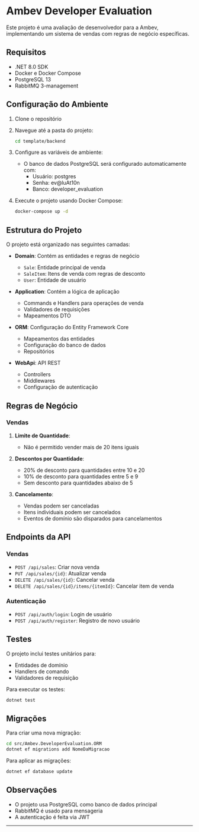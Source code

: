 # Ambev Developer Evaluation

Este projeto é uma avaliação de desenvolvedor para a Ambev, implementando um sistema de vendas com regras de negócio específicas.

## Requisitos

- .NET 8.0 SDK
- Docker e Docker Compose
- PostgreSQL 13
- RabbitMQ 3-management

## Configuração do Ambiente

1. Clone o repositório
2. Navegue até a pasta do projeto:
   ```bash
   cd template/backend
   ```

3. Configure as variáveis de ambiente:
   - O banco de dados PostgreSQL será configurado automaticamente com:
     - Usuário: postgres
     - Senha: ev@luAt10n
     - Banco: developer_evaluation

4. Execute o projeto usando Docker Compose:
   ```bash
   docker-compose up -d
   ```

## Estrutura do Projeto

O projeto está organizado nas seguintes camadas:

- **Domain**: Contém as entidades e regras de negócio
  - `Sale`: Entidade principal de venda
  - `SaleItem`: Itens de venda com regras de desconto
  - `User`: Entidade de usuário

- **Application**: Contém a lógica de aplicação
  - Commands e Handlers para operações de venda
  - Validadores de requisições
  - Mapeamentos DTO

- **ORM**: Configuração do Entity Framework Core
  - Mapeamentos das entidades
  - Configuração do banco de dados
  - Repositórios

- **WebApi**: API REST
  - Controllers
  - Middlewares
  - Configuração de autenticação

## Regras de Negócio

### Vendas

1. **Limite de Quantidade**:
   - Não é permitido vender mais de 20 itens iguais

2. **Descontos por Quantidade**:
   - 20% de desconto para quantidades entre 10 e 20
   - 10% de desconto para quantidades entre 5 e 9
   - Sem desconto para quantidades abaixo de 5

3. **Cancelamento**:
   - Vendas podem ser canceladas
   - Itens individuais podem ser cancelados
   - Eventos de domínio são disparados para cancelamentos

## Endpoints da API

### Vendas

- `POST /api/sales`: Criar nova venda
- `PUT /api/sales/{id}`: Atualizar venda
- `DELETE /api/sales/{id}`: Cancelar venda
- `DELETE /api/sales/{id}/items/{itemId}`: Cancelar item de venda

### Autenticação

- `POST /api/auth/login`: Login de usuário
- `POST /api/auth/register`: Registro de novo usuário

## Testes

O projeto inclui testes unitários para:

- Entidades de domínio
- Handlers de comando
- Validadores de requisição

Para executar os testes:
```bash
dotnet test
```

## Migrações

Para criar uma nova migração:
```bash
cd src/Ambev.DeveloperEvaluation.ORM
dotnet ef migrations add NomeDaMigracao
```

Para aplicar as migrações:
```bash
dotnet ef database update
```

## Observações

- O projeto usa PostgreSQL como banco de dados principal
- RabbitMQ é usado para mensageria
- A autenticação é feita via JWT

---
